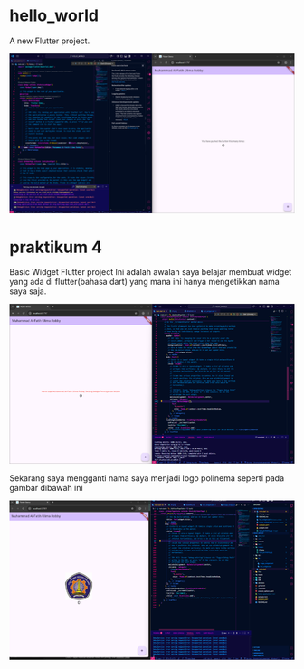 # hello_world

A new Flutter project.

![screenshot hello_word](images/01.png)

# praktikum 4

Basic Widget Flutter project
Ini adalah awalan saya belajar membuat widget yang ada di flutter(bahasa dart) yang mana ini hanya mengetikkan nama saya saja.

![screenshot basic_widget](images/02.png)

Sekarang saya mengganti nama saya menjadi logo polinema seperti pada gambar dibawah ini

![screenshot logo_polinema](images/03.png)




<!-- ## Getting Started

This project is a starting point for a Flutter application.

A few resources to get you started if this is your first Flutter project:

- [Lab: Write your first Flutter app](https://docs.flutter.dev/get-started/codelab)
- [Cookbook: Useful Flutter samples](https://docs.flutter.dev/cookbook)

For help getting started with Flutter development, view the
[online documentation](https://docs.flutter.dev/), which offers tutorials,
samples, guidance on mobile development, and a full API reference. -->
